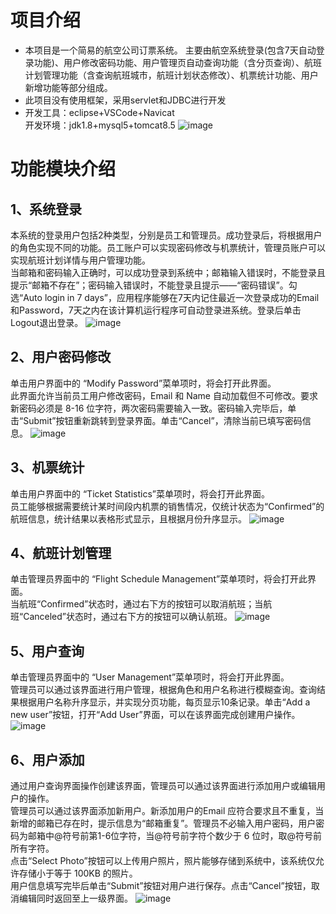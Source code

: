 # 项目介绍
* 本项目是一个简易的航空公司订票系统。
主要由航空系统登录(包含7天自动登录功能)、用户修改密码功能、用户管理页自动查询功能（含分页查询）、航班计划管理功能（含查询航班城市，航班计划状态修改）、机票统计功能、用户新增功能等部分组成。
* 此项目没有使用框架，采用servlet和JDBC进行开发
* 开发工具：eclipse+VSCode+Navicat<br>
开发环境：jdk1.8+mysql5+tomcat8.5
![image](https://github.com/user-attachments/assets/c8cf4f00-0940-4a00-892c-b490e83b9770)
# 功能模块介绍
## 1、系统登录
本系统的登录用户包括2种类型，分别是员工和管理员。成功登录后，将根据用户的角色实现不同的功能。员工账户可以实现密码修改与机票统计，管理员账户可以实现航班计划详情与用户管理功能。<br>
当邮箱和密码输入正确时，可以成功登录到系统中；邮箱输入错误时，不能登录且提示“邮箱不存在”；密码输入错误时，不能登录且提示——“密码错误”。勾选“Auto login in 7 days”，应用程序能够在7天内记住最近一次登录成功的Email和Password，7天之内在该计算机运行程序可自动登录进系统。登录后单击Logout退出登录。
![image](https://github.com/user-attachments/assets/e043dee4-330d-47fe-bb21-86d111c28911)
## 2、用户密码修改
单击用户界面中的 “Modify Password”菜单项时，将会打开此界面。<br>
此界面允许当前员工用户修改密码，Email 和 Name 自动加载但不可修改。要求新密码必须是 8-16 位字符，两次密码需要输入一致。密码输入完毕后，单击“Submit”按钮重新跳转到登录界面。单击“Cancel”，清除当前已填写密码信息。
![image](https://github.com/user-attachments/assets/02b4a7df-40c4-490d-97fb-96f643e47b79)
## 3、机票统计
单击用户界面中的 “Ticket Statistics”菜单项时，将会打开此界面。<br>
员工能够根据需要统计某时间段内机票的销售情况，仅统计状态为“Confirmed”的航班信息，统计结果以表格形式显示，且根据月份升序显示。
![image](https://github.com/user-attachments/assets/eefe3bd8-7c7c-408f-a495-7a0c9759ead7)
## 4、航班计划管理
单击管理员界面中的 “Flight Schedule Management”菜单项时，将会打开此界面。<br>
当航班“Confirmed”状态时，通过右下方的按钮可以取消航班；当航班“Canceled”状态时，通过右下方的按钮可以确认航班。
![image](https://github.com/user-attachments/assets/6646445a-c74f-4b0d-8712-c4dedc45ca1d)
## 5、用户查询
单击管理员界面中的 “User Management”菜单项时，将会打开此界面。<br>
管理员可以通过该界面进行用户管理，根据角色和用户名称进行模糊查询。查询结果根据用户名称升序显示，并实现分页功能，每页显示10条记录。单击“Add a new user”按钮，打开“Add User”界面，可以在该界面完成创建用户操作。
![image](https://github.com/user-attachments/assets/aaa31562-d242-4684-90e1-9cef1783e325)
## 6、用户添加
通过用户查询界面操作创建该界面，管理员可以通过该界面进行添加用户或编辑用户的操作。<br>
管理员可以通过该界面添加新用户。新添加用户的Email 应符合要求且不重复，当新增的邮箱已存在时，提示信息为“邮箱重复”。管理员不必输入用户密码，用户密码为邮箱中@符号前第1-6位字符，当@符号前字符个数少于 6 位时，取@符号前所有字符。<br>
点击“Select Photo”按钮可以上传用户照片，照片能够存储到系统中，该系统仅允许存储小于等于 100KB 的照片。<br>
用户信息填写完毕后单击“Submit”按钮对用户进行保存。点击“Cancel”按钮，取消编辑同时返回至上一级界面。
![image](https://github.com/user-attachments/assets/4b78c5c8-3827-4271-87ea-3c164e1c8b2c)
